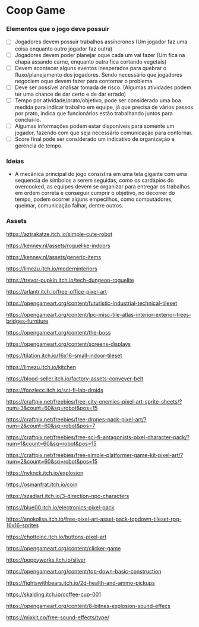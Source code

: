 # Coop Game

### Elementos que o jogo deve possuir

- [ ]  Jogadores devem possuir trabalhos assíncronos (Um jogador faz uma coisa enquanto outro jogador faz outra)
- [ ]  Jogadores devem poder planejar oque cada um vai fazer (Um fica na chapa assando carne, enquanto outra fica cortando vegetais)
- [ ]  Devem acontecer alguns eventos inesperados para quebrar o fluxo/planejamento dos jogadores. Sendo necessário que jogadores negociem oque devem fazer para contornar o problema.
- [ ]  Deve ser possível analisar tomada de risco. (Algumas atividades podem ter uma chance de dar certo e de dar errado)
- [ ]  Tempo por atividade/prato/objetivo, pode ser considerado uma boa medida para indicar trabalho em equipe, já que precisa de vários passos por prato, indica que funcionários estão trabalhando juntos para conclui-lo.
- [ ]  Algumas informações podem estar disponíveis para somente um jogador, fazendo com que seja necessário comunicação para contornar.
- [ ]  Score final pode ser considerado um indicativo de organização e gerencia de tempo.

### Ideias 
- A mecânica principal do jogo consistira em uma tela gigante com uma sequencia de símbolos a serem seguidas, como os cardápios do overcooked, as equipes devem se organizar para entregar os trabalhos em ordem correta e conseguir cumprir o objetivo, no decorrer do tempo, podem ocorrer alguns empecilhos, como computadores, queimar, comunicação falhar, dentre outros. 

### Assets

https://aztrakatze.itch.io/simple-cute-robot

https://kenney.nl/assets/roguelike-indoors

https://kenney.nl/assets/generic-items

https://limezu.itch.io/moderninteriors

https://trevor-pupkin.itch.io/tech-dungeon-roguelite

https://arlantr.itch.io/free-office-pixel-art

https://opengameart.org/content/futuristic-industrial-technical-tileset

https://opengameart.org/content/lpc-misc-tile-atlas-interior-exterior-trees-bridges-furniture

https://opengameart.org/content/the-boss

https://opengameart.org/content/screens-displays

https://tilation.itch.io/16x16-small-indoor-tileset

https://limezu.itch.io/kitchen

https://blood-seller.itch.io/factory-assets-conveyer-belt

https://foozlecc.itch.io/sci-fi-lab-droids

https://craftpix.net/freebies/free-city-enemies-pixel-art-sprite-sheets/?num=3&count=60&sq=robot&pos=15

https://craftpix.net/freebies/free-drones-pack-pixel-art/?num=2&count=60&sq=robot&pos=7

https://craftpix.net/freebies/free-sci-fi-antagonists-pixel-character-pack/?num=1&count=60&sq=robot&pos=15

https://craftpix.net/freebies/free-simple-platformer-game-kit-pixel-art/?num=2&count=60&sq=robot&pos=15

https://nyknck.itch.io/explosion

https://osmanfrat.itch.io/coin

https://szadiart.itch.io/3-direction-npc-characters

https://blue00.itch.io/electronics-pixel-pack

https://anokolisa.itch.io/free-pixel-art-asset-pack-topdown-tileset-rpg-16x16-sprites

https://chottoinc.itch.io/buttons-pixel-art

https://opengameart.org/content/clicker-game

https://poppyworks.itch.io/silver

https://opengameart.org/content/top-down-basic-construction

https://fightswithbears.itch.io/2d-health-and-ammo-pickups

https://skalding.itch.io/coffee-cup-001

https://opengameart.org/content/8-bitnes-explosion-sound-effecs

https://mixkit.co/free-sound-effects/type/
